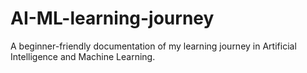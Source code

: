 # AI-ML-learning-journey
A beginner-friendly documentation of my learning journey in Artificial Intelligence and Machine Learning.
